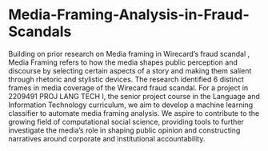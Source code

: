 # Media-Framing-Analysis-in-Fraud-Scandals

Building on prior research on Media framing in Wirecard’s fraud scandal , Media Framing refers to how the media shapes public perception and discourse by selecting certain aspects of a story and making them salient through rhetoric and stylistic devices.
The research identified 6 distinct frames in media coverage of the Wirecard fraud scandal. For a project in 2209491 PROJ LANG TECH I, the senior project course in the Language and Information Technology curriculum, we aim to develop a machine learning classifier to automate media framing analysis.
We aspire to contribute to the growing field of computational social science, providing tools to further investigate the media’s role in shaping public opinion and constructing narratives around corporate and institutional accountability.
